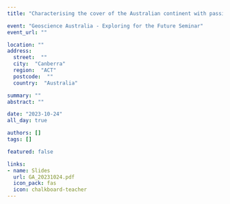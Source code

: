 ```yaml
---
title: "Characterising the cover of the Australian continent with passive seismic methods"

event: "Geoscience Australia - Exploring for the Future Seminar"
event_url: ""

location: ""
address: 
  street:  ""
  city:  "Canberra"
  region:  "ACT"
  postcode:  ""
  country:  "Australia"

summary: ""
abstract: ""

date: "2023-10-24"
all_day: true

authors: []
tags: []

featured: false

links:
- name: Slides
  url: GA_20231024.pdf
  icon_pack: fas
  icon: chalkboard-teacher
---
```

